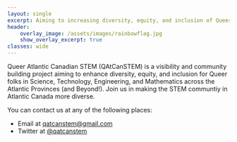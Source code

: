 ```yaml
---
layout: single
excerpt: Aiming to increasing diversity, equity, and inclusion of Queer folks in STEM across Atlantic Canada (and Beyond!)
header:
    overlay_image: /assets/images/rainbowflag.jpg
    show_overlay_excerpt: true
classes: wide
---
```


Queer Atlantic Canadian STEM (QAtCanSTEM) is a visibility and community building project aiming to enhance diversity, equity, and inclusion for Queer folks in Science, Technology, Engineering, and Mathematics across the Atlantic Provinces (and Beyond!). Join us in making the STEM communtiy in Atlantic Canada more diverse.

You can contact us at any of the following places:

* Email at [qatcanstem@gmail.com](mailto:qatcanstem@gmail.com)
* Twitter at [@qatcanstem](https://www.twitter.com/qatcanstem)
